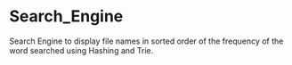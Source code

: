# Search_Engine
Search Engine to display file names in sorted order of the frequency of the word searched using Hashing and Trie.
